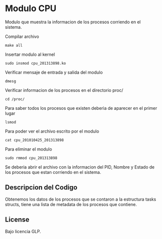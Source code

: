 # Modulo CPU

Modulo que muestra la informacion de los procesos corriendo en el sistema.


Compilar archivo
```
make all
```

Insertar modulo al kernel
```
sudo insmod cpu_201313898.ko
```

Verificar mensaje de entrada y salida del modulo
```
dmesg
```

Verificar informacion de los procesos en el directorio proc/
```
cd /proc/
```

Para saber todos los procesos que existen deberìa de aparecer en el primer lugar
```
lsmod
```

Para poder ver el archivo escrito por el modulo
```
cat cpu_201010425_201313898
```

Para eliminar el modulo 
```
sudo rmmod cpu_201313898
```

Se deberia abrir el archivo con la informacion del PID, Nombre y Estado de los procesos que estan corriendo en el sistema.


## Descripcion del Codigo

Obtenemos los datos de los procesos que se contaron a la estructura tasks structs, tiene una lista de metadata de los procesos que contiene.
 

## License

Bajo licencia GLP.
